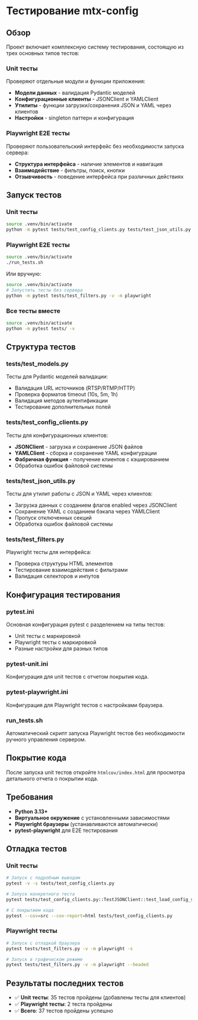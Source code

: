 # Тестирование mtx-config

## Обзор

Проект включает комплексную систему тестирования, состоящую из трех основных типов тестов:

### Unit тесты
Проверяют отдельные модули и функции приложения:
- **Модели данных** - валидация Pydantic моделей
- **Конфигурационные клиенты** - JSONClient и YAMLClient
- **Утилиты** - функции загрузки/сохранения JSON и YAML через клиентов
- **Настройки** - singleton паттерн и конфигурация

### Playwright E2E тесты
Проверяют пользовательский интерфейс без необходимости запуска сервера:
- **Структура интерфейса** - наличие элементов и навигация
- **Взаимодействие** - фильтры, поиск, кнопки
- **Отзывчивость** - поведение интерфейса при различных действиях

## Запуск тестов

### Unit тесты
```bash
source .venv/bin/activate
python -m pytest tests/test_config_clients.py tests/test_json_utils.py tests/test_models.py -v
```

### Playwright E2E тесты
```bash
source .venv/bin/activate
./run_tests.sh
```

Или вручную:
```bash
source .venv/bin/activate
# Запустить тесты без сервера
python -m pytest tests/test_filters.py -v -m playwright
```

### Все тесты вместе
```bash
source .venv/bin/activate
python -m pytest tests/ -v
```

## Структура тестов

### tests/test_models.py
Тесты для Pydantic моделей валидации:
- Валидация URL источников (RTSP/RTMP/HTTP)
- Проверка форматов timeout (10s, 5m, 1h)
- Валидация методов аутентификации
- Тестирование дополнительных полей

### tests/test_config_clients.py
Тесты для конфигурационных клиентов:
- **JSONClient** - загрузка и сохранение JSON файлов
- **YAMLClient** - сборка и сохранение YAML конфигурации
- **Фабричная функция** - получение клиентов с кэшированием
- Обработка ошибок файловой системы

### tests/test_json_utils.py
Тесты для утилит работы с JSON и YAML через клиентов:
- Загрузка данных с созданием флагов enabled через JSONClient
- Сохранение YAML с созданием бэкапа через YAMLClient
- Пропуск отключенных секций
- Обработка ошибок файловой системы

### tests/test_filters.py
Playwright тесты для интерфейса:
- Проверка структуры HTML элементов
- Тестирование взаимодействия с фильтрами
- Валидация селекторов и инпутов

## Конфигурация тестирования

### pytest.ini
Основная конфигурация pytest с разделением на типы тестов:
- Unit тесты с маркировкой
- Playwright тесты с маркировкой
- Разные настройки для разных типов

### pytest-unit.ini
Конфигурация для unit тестов с отчетом покрытия кода.

### pytest-playwright.ini
Конфигурация для Playwright тестов с настройками браузера.

### run_tests.sh
Автоматический скрипт запуска Playwright тестов без необходимости ручного управления сервером.

## Покрытие кода

После запуска unit тестов откройте `htmlcov/index.html` для просмотра детального отчета о покрытии кода.

## Требования

- **Python 3.13+**
- **Виртуальное окружение** с установленными зависимостями
- **Playwright браузеры** (устанавливаются автоматически)
- **pytest-playwright** для E2E тестирования

## Отладка тестов

### Unit тесты
```bash
# Запуск с подробным выводом
pytest -v -s tests/test_config_clients.py

# Запуск конкретного теста
pytest tests/test_config_clients.py::TestJSONClient::test_load_config_success -v

# С покрытием кода
pytest --cov=src --cov-report=html tests/test_config_clients.py
```

### Playwright тесты
```bash
# Запуск с отладкой браузера
pytest tests/test_filters.py -v -m playwright -s

# Запуск в графическом режиме
pytest tests/test_filters.py -v -m playwright --headed
```

## Результаты последних тестов

- ✅ **Unit тесты**: 35 тестов пройдены (добавлены тесты для клиентов)
- ✅ **Playwright тесты**: 2 теста пройдены
- ✅ **Всего**: 37 тестов пройдены успешно
